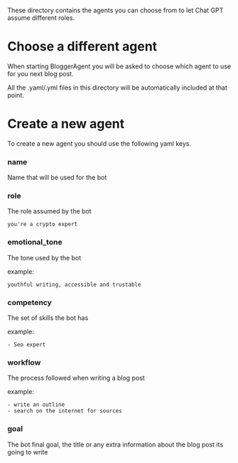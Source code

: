 These directory contains the agents you can choose from to let Chat GPT assume different roles.

# Choose a different agent

When starting BloggerAgent you will be asked to
choose which agent to use for you next blog post.

All the .yaml/.yml files in this directory will
be automatically included at that point.

# Create a new agent

To create a new agent you should use the following
yaml keys.

### name

Name that will be used for the bot

### role

The role assumed by the bot
```
you're a crypto expert
```


### emotional_tone

The tone used by the bot

example:
```
youthful writing, accessible and trustable
```

### competency

The set of skills the bot has

example:
```
- Seo expert
```

### workflow

The process followed when writing a blog post

example:
```
- write an outline
- search on the internet for sources
```

### goal

The bot final goal, the title or any extra information
about the blog post its going to write